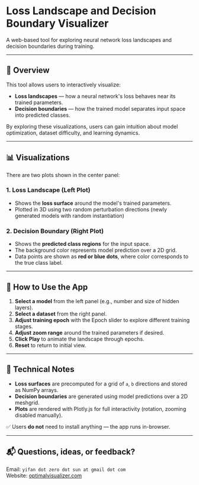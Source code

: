  
# Loss Landscape and Decision Boundary Visualizer

A web-based tool for exploring neural network loss landscapes and decision boundaries during training.

---

## 🌟 Overview

This tool allows users to interactively visualize:

- **Loss landscapes** — how a neural network's loss behaves near its trained parameters.
- **Decision boundaries** — how the trained model separates input space into predicted classes.

By exploring these visualizations, users can gain intuition about model optimization, dataset difficulty, and learning dynamics.

---

## 📊 Visualizations

There are two plots shown in the center panel:

### 1. Loss Landscape (Left Plot)

- Shows the **loss surface** around the model's trained parameters.
- Plotted in 3D using two random perturbation directions (newly generated models with random instantiation)

### 2. Decision Boundary (Right Plot)

- Shows the **predicted class regions** for the input space.
- The background color represents model prediction over a 2D grid.
- Data points are shown as **red or blue dots**, where color corresponds to the true class label.


---

## 🧭 How to Use the App

1. **Select a model** from the left panel (e.g., number and size of hidden layers).
2. **Select a dataset** from the right panel.
3. **Adjust training epoch** with the Epoch slider to explore different training stages.
4. **Adjust zoom range** around the trained parameters if desired.
5. **Click Play** to animate the landscape through epochs.
6. **Reset** to return to initial view.

---
 

## 📎 Technical Notes

- **Loss surfaces** are precomputed for a grid of `a`, `b` directions and stored as NumPy arrays.
- **Decision boundaries** are generated using model predictions over a 2D meshgrid.
- **Plots** are rendered with Plotly.js for full interactivity (rotation, zooming disabled manually).

✅ Users **do not** need to install anything — the app runs in-browser.

---


## 📬 Questions, ideas, or feedback?  
Email: `yifan dot zero dot sun at gmail dot com`  
Website: [optimalvisualizer.com](http://optimalvisualizer.com)
 